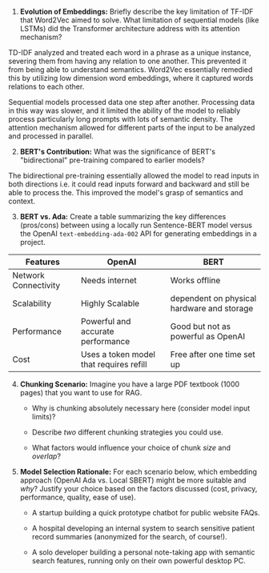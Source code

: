 1.  **Evolution of Embeddings:** Briefly describe the key limitation of TF-IDF that Word2Vec aimed to solve. What limitation of sequential models (like LSTMs) did the Transformer architecture address with its attention mechanism?

TD-IDF analyzed and treated each word in a phrase as a unique instance, severing them from having any relation to one another. This prevented it from being able to understand semantics. Word2Vec essentially remedied this by utilizing low dimension word embeddings, where it captured words relations to each other.

Sequential models processed data one step after another. Processing data in this way was slower, and it limited the ability of the model to reliably process particularly long prompts with lots of semantic density. The attention mechanism allowed for different parts of the input to be analyzed and processed in parallel.  

2.  **BERT's Contribution:** What was the significance of BERT's "bidirectional" pre-training compared to earlier models?

The bidirectional pre-training essentially allowed the model to read inputs in both directions i.e. it could read inputs forward and backward and still be able to process the. This improved the model's grasp of semantics and context.

3.  **BERT vs. Ada:** Create a table summarizing the key differences (pros/cons) between using a locally run Sentence-BERT model versus the OpenAI `text-embedding-ada-002` API for generating embeddings in a project.

| Features |  OpenAI  |   BERT   |
|----------|----------|----------|
| Network Connectivity  | Needs internet | Works offline |
| Scalability  | Highly Scalable | dependent on physical hardware and storage |
| Performance  | Powerful and accurate performance | Good but not as powerful as OpenAI |
| Cost | Uses a token model that requires refill | Free after one time set up |


4.  **Chunking Scenario:** Imagine you have a large PDF textbook (1000 pages) that you want to use for RAG.
    *   Why is chunking absolutely necessary here (consider model input limits)?


    *   Describe *two* different chunking strategies you could use.


    *   What factors would influence your choice of chunk *size* and *overlap*?


5.  **Model Selection Rationale:** For each scenario below, which embedding approach (OpenAI Ada vs. Local SBERT) might be more suitable and *why*? Justify your choice based on the factors discussed (cost, privacy, performance, quality, ease of use).
    *   A startup building a quick prototype chatbot for public website FAQs.


    *   A hospital developing an internal system to search sensitive patient record summaries (anonymized for the search, of course!).

    
    *   A solo developer building a personal note-taking app with semantic search features, running only on their own powerful desktop PC.    